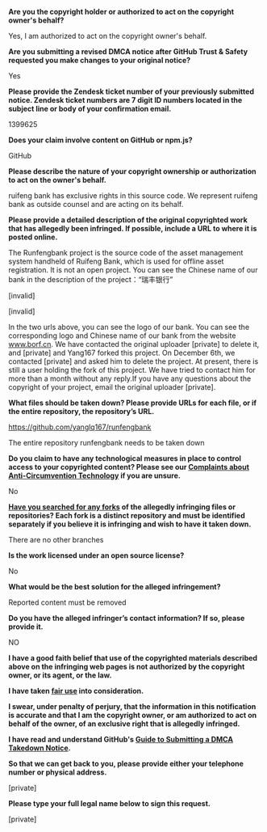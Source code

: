**Are you the copyright holder or authorized to act on the copyright owner's behalf?**

Yes, I am authorized to act on the copyright owner's behalf.

**Are you submitting a revised DMCA notice after GitHub Trust & Safety requested you make changes to your original notice?**

Yes

**Please provide the Zendesk ticket number of your previously submitted notice. Zendesk ticket numbers are 7 digit ID numbers located in the subject line or body of your confirmation email.**

1399625

**Does your claim involve content on GitHub or npm.js?**

GitHub

**Please describe the nature of your copyright ownership or authorization to act on the owner's behalf.**

ruifeng bank has exclusive rights in this source code. We represent ruifeng bank as outside counsel and are acting on its behalf.

**Please provide a detailed description of the original copyrighted work that has allegedly been infringed. If possible, include a URL to where it is posted online.**

The Runfengbank project is the source code of the asset management system handheld of Ruifeng Bank, which is used for offline asset registration. It is not an open project. You can see the Chinese name of our bank in the description of the project：“瑞丰银行”

[invalid]

[invalid]

In the two urls above, you can see the logo of our bank. You can see the corresponding logo and Chinese name of our bank from the website www.borf.cn. We have contacted the original uploader [private] to delete it, and [private] and Yang167 forked this project. On December 6th, we contacted [private] and asked him to delete the project. At present, there is still a user holding the fork of this project. We have tried to contact him for more than a month without any reply.If you have any questions about the copyright of your project, email the original uploader [private].

**What files should be taken down? Please provide URLs for each file, or if the entire repository, the repository’s URL.**

https://github.com/yanglq167/runfengbank

The entire repository runfengbank needs to be taken down

**Do you claim to have any technological measures in place to control access to your copyrighted content? Please see our <a href="https://docs.github.com/articles/guide-to-submitting-a-dmca-takedown-notice#complaints-about-anti-circumvention-technology">Complaints about Anti-Circumvention Technology</a> if you are unsure.**

No

**<a href="https://docs.github.com/articles/dmca-takedown-policy#b-what-about-forks-or-whats-a-fork">Have you searched for any forks</a> of the allegedly infringing files or repositories? Each fork is a distinct repository and must be identified separately if you believe it is infringing and wish to have it taken down.**

There are no other branches

**Is the work licensed under an open source license?**

No

**What would be the best solution for the alleged infringement?**

Reported content must be removed

**Do you have the alleged infringer’s contact information? If so, please provide it.**

NO

**I have a good faith belief that use of the copyrighted materials described above on the infringing web pages is not authorized by the copyright owner, or its agent, or the law.**

**I have taken <a href="https://www.lumendatabase.org/topics/22">fair use</a> into consideration.**

**I swear, under penalty of perjury, that the information in this notification is accurate and that I am the copyright owner, or am authorized to act on behalf of the owner, of an exclusive right that is allegedly infringed.**

**I have read and understand GitHub's <a href="https://docs.github.com/articles/guide-to-submitting-a-dmca-takedown-notice/">Guide to Submitting a DMCA Takedown Notice</a>.**

**So that we can get back to you, please provide either your telephone number or physical address.**

[private]

**Please type your full legal name below to sign this request.**

[private]
